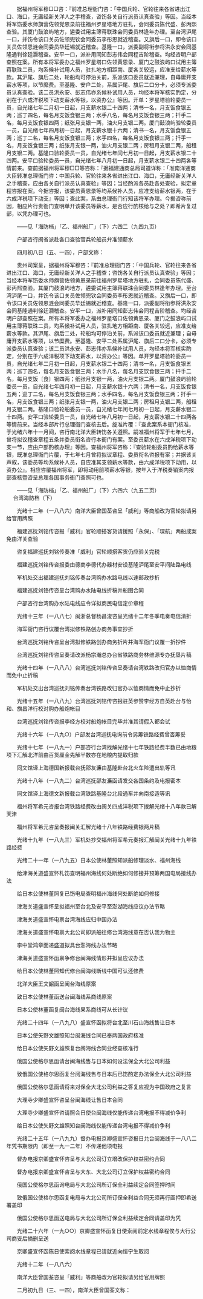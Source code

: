 <!-- { "loadSidebar": true } -->
　　据福州将军穆□□咨：『前准总理衙门咨：「中国兵轮、官轮往来各省进出江口、海口，无庸经新关洋人之手稽查，咨饬各关自行派员认真查验」等因。当经本将军饬委水师旗营佐领党恩录前往福州罗星塔地方驻扎，会同委员陈代盛、彭丙熙查验。其厦门鼓浪屿地方，遴委试用主簿蒋联珠会同委员林逢年办理。至台湾沪尾一口，并饬令该口关员佐领兜钦会同委员李彤恩就近稽查。又旗后一口，即令该口关员佐领恩涟会同委员华廷锡就近稽查。基隆一口，派委副将衔参将洪永安会同基隆通判徐廷灏稽查。安平一口，派补用同知彭志伟会同程吉阶稽查。均经咨明户部查照在案。所有本将军委办之福州罗星塔口佐领黄恩录、厦门之鼓浪屿口试用主簿蒋联珠二员，均系候补试用人员，驻扎地方相距南、厦各关较远，应准支给薪水等款。其沪尾、旗后二处，轮船均可停泊关前，系派该口委员就近兼理，自毋庸开支薪水等项，以节縻费。至基隆、安户二处，系属沪尾、旗后二口分卡，必须专派委员认真查验。该二员洪永安、彭志伟亦系候补试用人员，均经本将军核实酌定，分别在于六成洋税项下动支薪水等银，以资办公』等因。开单：罗星塔验轮委员一员，自光绪七年二月初一日起，月支薪水银二十四两；清书一名，月支饭食银五两；巡丁四名，每名月支饭食银三两；水手八名，每名月支饭食银三两；扦手二名，每月支饭食银四两；纸张月支银一两，油火月支银二两。厦门鼓浪屿验轮委员一员，自光绪七年四月初一日起，月支薪水银十六两；清书一名，月支饭食银五两；巡丁二名，每名月支饭食银三两；水手四名，每名月支饭食银三两；扦手一名，月支饭食银三两；纸张月支银一两，油火月支银二两；房租月支银二两，船租月支银二两。基隆口验轮委员一员，自光绪七年闰七月初一日起，月支薪水银二十四两。安平口验轮委员一员，自光绪七年八月初一日起，月支薪水银二十四两各等情前来。查前据福州将军穆□□等咨称：『据福建通商总局司道详称：「准南洋通商大臣转准总理衙门咨：中国兵轮、官轮往来各省进出江口、海口，无庸经新关洋人之手稽查，应由各关自行派员认真查验」等因；当经酌派各员赴各处查验，拟定章程咨报在案。今据咨报，该委员黄恩录等均系候补人员，应准支给薪水银两，在于六成洋税项下动支』等因；查此案，系由总理衙门行知该将军办理。今据咨称前因，相应片行贵衙门查明单开该委员等薪水，是否应行酌核给与之处？即希片复过部，以凭办理可也。

　　——见「海防档」「乙、福州船厂」（下）六四二（九四九页）

　　户部咨行闽省派赴各口查验官兵轮船员弁准领薪水

　　四月初八日（五、一四），户部文称：

　　贵州司案呈，据福州将军穆咨：『前准总理衙门咨：「中国兵轮、官轮往来各省进出江口、海口，无庸经新关洋人之手稽查；咨饬各关自行派员认真查验」等因；当经本将军饬委水师旗营佐领黄恩录前往福州罗星塔地方驻扎，会同委员陈代盛、彭丙熙查验。其厦门鼓浪屿地方，遴委试用主簿蒋联珠会同委员林逢年办理。至台湾沪尾一口，并饬令该口关员佐领兜钦会同委员李彤恩就近稽查。又旗后一口，即令该口关员佐领恩涟会同委员华廷锡就近稽查。基隆一口，派委副将衔参将洪永安会同基隆通判徐廷灏稽查。安平一口，派补用同知彭志伟会同程吉阶稽查。均经咨明户部查照在案。所有本将军委办之福州罗星塔口佐领黄恩录、厦门之鼓浪屿口试用主簿蒋联珠二员，均系候补试用人员，驻扎地方相距南、厦各关较远，应准支给薪水等款。其沪尾、旗后二处，轮船均可停泊关前，系派该口委员就近兼理；自毋庸开支薪水等项，以节糜费。至基隆、安平二处系属沪尾、旗后二口分卡，必须专派委员认真查验；该二员洪永安、彭志伟亦系候补试用人员，均经本将军核实酌定，分别在于六成洋税项下动支薪水，以资办公』等因。单开罗星塔验轮委员一员，自光绪七年二月初一日起，月支薪水银二十四两；清书一名，月支饭食银五两；巡丁四名，每名月支饭食银三两；水手八名，每名月支饮食银三两；扦手二名，每月支饭〔食〕银四两；纸张月支银一两，油火月支银二两。厦门鼓浪屿验轮委员一员，自光绪七年四月初一日起，月支薪水银十六两；清书一名，月支饭食银五两；巡丁二名，每名月支饭食银三两；水手四名，每名月支饭食银三两；扦手一名，月支饭食银三两；纸张月支银一两，油火月支银二两；房租月支银二两，船租月支银二两。基隆口验轮船委员一员，自光绪七年闰七月初一日起，月支薪水银二十四两。安平口验轮委员一员，自光绪七年八月初一日起，月支薪水银二十四两各等情前来。当经本部片行总理衙门查核去后。旋准片覆：『查此案系本衙门核准，于光绪六年十一月间，咨行南北洋大臣转饬各关遵照。嗣准福州将军于七年七月，曾将拟议稽查章程五条并委员衔名咨行本衙门有案。至委员薪水在六成洋税项下动支一节，应由户部酌核办理』等因。查福州将军咨称：『查验轮船委员酌给薪水等银，既准总理衙门片覆，于七年七月曾将拟议章程、委员衔名咨报有案；并据该关声叙，该委员等均系候补人员，自应准其支领薪水等款，由六成洋税项下动用，以资办公』。相应咨覆福州将军，即将动用前项薪水等银，按年入于洋税奏销案内报部查核暨咨呈总理各国事务衙门查照可也。

　　——见「海防档」「乙、福州船厂」（下）六四六（九五二页）  
　 
台湾海防档（下）

　　光绪十二年（一八八六）南洋大臣曾国荃咨呈「威利」等商船改为官轮拟请另给官用牌照

　　福建巡抚刘铭传咨报「威利」官轮顺搭客货请援照「永保」、「琛航」两船成案免由洋关查验

　　咨复福建巡抚刘铭传奏准「威利」官轮顺搭客货仍应验关完税

　　福建巡抚刘铭传咨报委由德商李德代办器材安设基隆沪尾至安平间陆路电线

　　军机处交出福建巡抚刘铭传奏台湾购办水路电线以速邮政抄折

　　福建巡抚刘铬传咨呈台湾购办水陆电线折稿并船图合同

　　户部咨行台湾购办水陆电线应令详拟商民电信定价章程

　　光绪十三年（一八八七）闽浙总督杨昌浚咨呈光绪十二年冬季电奏电信清折

　　海军衙门咨行议覆台湾拟修铁路创办商务事宜抄折

　　台湾巡抚刘铭传咨呈台湾拟修铁路创办商务折片并海军衙门议覆一折抄件

　　台湾巡抚刘铭传咨呈奏请改派杨宗瀚总办台省铁路商务林维源专办抚垦片稿

　　光绪十四年（一八八八）台湾巡抚刘铭传咨呈奏请台湾铁路改归官办以恤商情而免中止折稿

　　军机处交出台湾巡抚刘铭传奏台湾铁路改归官办以恤商情而免中止抄折

　　光绪十五年（一八八九）台湾巡抚刘铭传咨报驻英参赞李经方自英赴台与怡和、旗昌洋行校对购办船炮帐目

　　台湾巡抚刘铭传咨报李经方校对船炮帐目完毕并准其请假入都会试

　　光绪十六年（一八九○）户部发台湾巡抚电询前令另筹铁路经费曾否筹妥

　　光绪十七年（一八九一）户部咨行台湾找解光绪十七年铁路经费半数已由地粮项下汇解北洋前由百货厘金先解半数亦在地粮内提取归款

　　同文馆译上海德国新报载台抚邵友濂由基隆赴台北火车险遭出轨等讯

　　光绪十八年（一八九二）台湾巡抚邵友濂函请发交各国条约及电报密本

　　同文馆译上海德文新报载台湾铁路基隆台北段通车并向南接造等讯

　　福州将军希元咨报台湾铁路经费改由闽关四成洋税项下拨解光绪十八年款已解天津

　　福州将军希元咨呈奏报闽关汇解光绪十八年铁路经费银两片稿

　　光绪十九年（一八九三）军机处抄交福州将军希元奏报汇解闽关光绪十九年铁路经费

　　光绪二十一年（一八九五）日本公使林董照知派船修理淡水、福州海线

　　给津海关道盛宣怀札饬查明福州海线何处断绝如何修接并预筹两国电局接线办法

　　给日本公使林董照复已饬电局查明福州海线何处断绝如何修接

　　津海关道盛宣怀呈拟福州至台北及安平至澎湖海线应议办法节略

　　津海关道盛宣怀电禀台湾海线应归中国办法

　　津海关道盛宣怀电禀大北公司即派船往修台湾海线意在否认我为物主

　　李中堂鸿章面递盛道拟具台澎海线办法节略

　　津海关道盛宣怀函禀争修台闽海线情形并拟呈应议办法

　　给日本公使林董照知代修台闽海线断线中国可认还修费

　　北洋大臣王文韶函呈闽台海线原案

　　致日本公使林董函送台闽海线系商线原案

　　日本公使林董函复闽台海线果系商线可从长计议

　　光绪二十四年（一八九八）盛宣怀函拟将台北至川石山海线售让日本

　　日本公使矢野文雄照知台闽海线合同已奉两国政府核准

　　给日本公使矢野文雄照复台闽海线合同业经查核准行

　　俄国公使格尔思函请台闽海线售与日本如何设法保全大北公司利益

　　致俄国公使格尔思函复台阅海线售与日本后已饬酌定办法保全大北公司利益

　　俄国公使格尔思函请将来对保全大北公司利益之答复应视为中国政府之复言

　　大理寺少卿盛宣怀咨呈台闽海线让售日本合同

　　大理寺少卿盛宣怀咨请照会日使台闽海线仅能传递台湾电报不得减价争利

　　给日本公使矢野文雄照知台闽海线仅能传递台湾电报不得减价争利

　　光绪二十五年（一八九九）督办电报京卿盛宣怀咨报日允台闽海线于一八八二年凭书期限内（即至一九一二年）不传递他项电报

　　督办电报京卿盛宣怀咨呈与大北公司订立增改保护权益密约合同

　　督办电报京卿盛宣怀咨呈与大东、大北公司订立保护权益密约合同

　　俄国公使格尔思函询电局与大北公司所订保全利益续定合同签押时间

　　致俄国公使格尔思函复电局与大北公司所订保全利益合同无须再行画押即希送署盖印

　　俄国公使格尔思函送电局与大北公司所订保全利益续定合同请盖印为凭

　　光绪二十六年（一九○○）京卿盛宣怀函复日使索阅前定水线章程俟与大行公司商妥后摘删呈送

　　京卿盛宣怀函陈日使索阅水线章程已请就近向恒宁生取阅

　　光绪十二年（一八八六）

　　南洋大臣曾国荃咨呈「威利」等商船改为官轮拟请另给官用牌照

　　二月初九日（三、一四），南洋大臣曾国荃文称：

